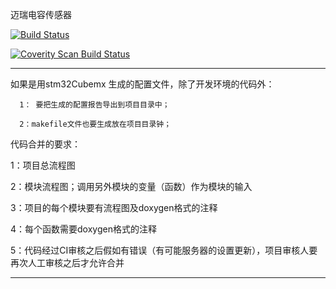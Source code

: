 迈瑞电容传感器


[![Build Status](https://travis-ci.com/loodao/helloworld.svg?branch=master)](https://travis-ci.com/loodao/helloworld)

<a href="https://scan.coverity.com/projects/soway-code-direct-sensor">
  <img alt="Coverity Scan Build Status"
       src="https://scan.coverity.com/projects/20845/badge.svg"/></a>

_________________________________________________________________________________________________________________________________
 

  如果是用stm32Cubemx 生成的配置文件，除了开发环境的代码外：

      1： 要把生成的配置报告导出到项目目录中；

      2：makefile文件也要生成放在项目目录钟；

代码合并的要求： 

   1：项目总流程图 

   2：模块流程图；调用另外模块的变量（函数）作为模块的输入

   3：项目的每个模块要有流程图及doxygen格式的注释

   4：每个函数需要doxygen格式的注释

   5：代码经过CI审核之后假如有错误（有可能服务器的设置更新），项目审核人要再次人工审核之后才允许合并

_______________________________________________________________________________________________________________________________

